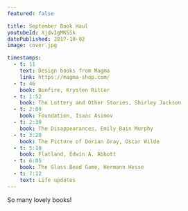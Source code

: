 ```yaml
---
featured: false

title: September Book Haul
youtubeId: XjdvIgMKSSk
datePublished: 2017-10-02
image: cover.jpg

timestamps:
  - t: 11
    text: Design books from Magma
    link: https://magma-shop.com/
  - t: 46
    book: Bonfire, Krysten Ritter
  - t: 1:52
    book: The Lottery and Other Stories, Shirley Jackson
  - t: 2:09
    book: Foundation, Isaac Asimov
  - t: 2:39
    book: The Disappearances, Emily Bain Murphy
  - t: 3:20
    book: The Picture of Dorian Gray, Oscar Wilde
  - t: 5:18
    book: Flatland, Edwin A. Abbott
  - t: 6:05
    book: The Glass Bead Game, Hermann Hesse
  - t: 7:12
    text: Life updates
---
```


So many lovely books!
